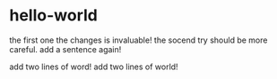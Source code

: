 # hello-world
the first one
the changes is invaluable!
the socend try should be more careful.
add a sentence again!

add two lines of word!
add two lines of world!
